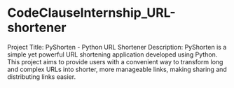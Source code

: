 # CodeClauseInternship_URL-shortener
Project Title: PyShorten - Python URL Shortener  Description: PyShorten is a simple yet powerful URL shortening application developed using Python. This project aims to provide users with a convenient way to transform long and complex URLs into shorter, more manageable links, making sharing and distributing links easier. 
